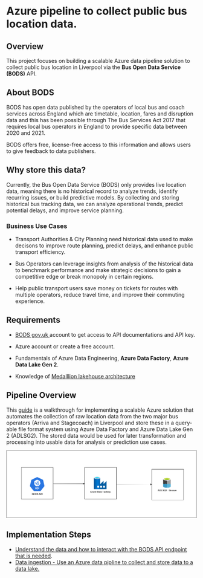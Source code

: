 
# Azure pipeline to collect public bus location data. 

## Overview

This project focuses on building a scalable Azure data pipeline solution to collect public bus location in Liverpool via the **Bus Open Data Service (BODS)** API.


## About BODS

BODS has open data published by the operators of local bus and coach services across England which are timetable, location, fares and disruption data and this has been possible through The Bus Services Act 2017 that requires local bus operators in England to provide specific data between 2020 and 2021. 

BODS offers free, license-free access to this information and allows users to give feedback to data publishers.


## Why store this data?

Currently, the Bus Open Data Service (BODS) only provides live location data, meaning there is no historical record to analyze trends, identify recurring issues, or build predictive models. By collecting and storing historical bus tracking data, we can analyze operational trends, predict potential delays, and improve service planning.


### Business Use Cases

- Transport Authorities & City Planning need historical data used to make decisons to improve route planning, predict delays, and enhance public transport efficiency.

- Bus Operators can leverage insights from analysis of the historical data to benchmark performance and make strategic decisions to gain a competitive edge or break monopoly in certain regions.

- Help public transport users save money on tickets for routes with multiple operators, reduce travel time, and improve their commuting experience.


## Requirements

- [ BODS gov.uk ](https://data.bus-data.dft.gov.uk/) account to get access to API documentations and API key.

- Azure account or create a free account.

- Fundamentals of Azure Data Engineering, **Azure Data Factory**, **Azure Data Lake Gen 2**.

- Knowledge of [ Medalllion lakehouse architecture](https://learn.microsoft.com/en-us/azure/databricks/lakehouse/medallion)


## Pipeline Overview

This [ guide](https://github.com/adekolaolat/bods-liverpool-azure-data-engineering/blob/main/README.md#implementation-steps) is a walkthrough for implementing a scalable Azure solution that automates the collection of raw location data from the two major bus operators (Arriva and Stagecoach) in Liverpool and store these in a query-able file format system using Azure Data Factory and Azure Data Lake Gen 2 (ADLSG2). The stored data would be used for later transformation and processing into usable data for analysis or prediction use cases.


![alt text](<images/BODS_to_ADLSG2_bronze.png>)

## Implementation Steps
- [ Understand the data and how to interact with the BODS API endpoint that is needed](https://github.com/adekolaolat/bods-liverpool-azure-data-engineering/blob/main/guides/bods-data-guide.md). 
- [ Data ingestion - Use an Azure data pipline to collect and store data to a data lake.](https://github.com/adekolaolat/bods-liverpool-azure-data-engineering/blob/main/README.md#data-ingestion)

